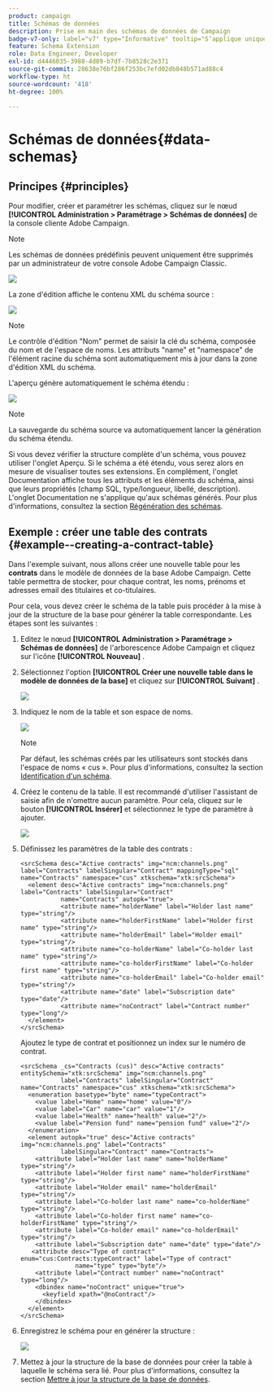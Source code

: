 ```yaml
---
product: campaign
title: Schémas de données
description: Prise en main des schémas de données de Campaign
badge-v7-only: label="v7" type="Informative" tooltip="S’applique uniquement à Campaign Classic v7"
feature: Schema Extension
role: Data Engineer, Developer
exl-id: d4446035-3988-4d89-b7df-7b8528c2e371
source-git-commit: 28638e76bf286f253bc7efd02db848b571ad88c4
workflow-type: ht
source-wordcount: '418'
ht-degree: 100%

---
```


# Schémas de données{#data-schemas}

## Principes {#principles}

Pour modifier, créer et paramétrer les schémas, cliquez sur le nœud **[!UICONTROL Administration > Paramétrage > Schémas de données]** de la console cliente Adobe Campaign.

>[!NOTE]
>
>Les schémas de données prédéfinis peuvent uniquement être supprimés par un administrateur de votre console Adobe Campaign Classic.

![](assets/d_ncs_integration_schema_navtree.png)

La zone d&#39;édition affiche le contenu XML du schéma source :

![](assets/d_ncs_integration_schema_edition.png)

>[!NOTE]
>
>Le contrôle d&#39;édition &quot;Nom&quot; permet de saisir la clé du schéma, composée du nom et de l&#39;espace de noms. Les attributs &quot;name&quot; et &quot;namespace&quot; de l&#39;élément racine du schéma sont automatiquement mis à jour dans la zone d&#39;édition XML du schéma.

L&#39;aperçu génère automatiquement le schéma étendu :

![](assets/d_ncs_integration_schema_edition2.png)

>[!NOTE]
>
>La sauvegarde du schéma source va automatiquement lancer la génération du schéma étendu.

Si vous devez vérifier la structure complète d&#39;un schéma, vous pouvez utiliser l&#39;onglet Aperçu. Si le schéma a été étendu, vous serez alors en mesure de visualiser toutes ses extensions. En complément, l&#39;onglet Documentation affiche tous les attributs et les éléments du schéma, ainsi que leurs propriétés (champ SQL, type/longueur, libellé, description). L&#39;onglet Documentation ne s&#39;applique qu&#39;aux schémas générés. Pour plus d&#39;informations, consultez la section [Régénération des schémas](../../configuration/using/regenerating-schemas.md).

## Exemple : créer une table des contrats {#example--creating-a-contract-table}

Dans l&#39;exemple suivant, nous allons créer une nouvelle table pour les **contrats** dans le modèle de données de la base Adobe Campaign. Cette table permettra de stocker, pour chaque contrat, les noms, prénoms et adresses email des titulaires et co-titulaires.

Pour cela, vous devez créer le schéma de la table puis procéder à la mise à jour de la structure de la base pour générer la table correspondante. Les étapes sont les suivantes :

1. Editez le nœud **[!UICONTROL Administration > Paramétrage > Schémas de données]** de l&#39;arborescence Adobe Campaign et cliquez sur l&#39;icône **[!UICONTROL Nouveau]** .
1. Sélectionnez l&#39;option **[!UICONTROL Créer une nouvelle table dans le modèle de données de la base]** et cliquez sur **[!UICONTROL Suivant]** .

   ![](assets/s_ncs_configuration_create_new_schema.png)

1. Indiquez le nom de la table et son espace de noms.

   ![](assets/s_ncs_configuration_create_new_param.png)

   >[!NOTE]
   >
   >Par défaut, les schémas créés par les utilisateurs sont stockés dans l&#39;espace de noms « cus ». Pour plus d&#39;informations, consultez la section [Identification d&#39;un schéma](../../configuration/using/about-schema-reference.md#identification-of-a-schema).

1. Créez le contenu de la table. Il est recommandé d&#39;utiliser l&#39;assistant de saisie afin de n&#39;omettre aucun paramètre. Pour cela, cliquez sur le bouton **[!UICONTROL Insérer]** et sélectionnez le type de paramètre à ajouter.

   ![](assets/s_ncs_configuration_create_new_content.png)

1. Définissez les paramètres de la table des contrats :

   ```
   <srcSchema desc="Active contracts" img="ncm:channels.png" label="Contracts" labelSingular="Contract" mappingType="sql" name="Contracts" namespace="cus" xtkschema="xtk:srcSchema">
     <element desc="Active contracts" img="ncm:channels.png" label="Contracts" labelSingular="Contract"
              name="Contracts" autopk="true">
              <attribute name="holderName" label="Holder last name" type="string"/>
              <attribute name="holderFirstName" label="Holder first name" type="string"/>
              <attribute name="holderEmail" label="Holder email" type="string"/>
              <attribute name="co-holderName" label="Co-holder last name" type="string"/>           
              <attribute name="co-holderFirstName" label="Co-holder first name" type="string"/>           
              <attribute name="co-holderEmail" label="Co-holder email" type="string"/>    
              <attribute name="date" label="Subscription date" type="date"/>     
              <attribute name="noContract" label="Contract number" type="long"/>  
     </element>
   </srcSchema>
   ```

   Ajoutez le type de contrat et positionnez un index sur le numéro de contrat.

   ```
   <srcSchema _cs="Contracts (cus)" desc="Active contracts" entitySchema="xtk:srcSchema" img="ncm:channels.png"
              label="Contracts" labelSingular="Contract" name="Contracts" namespace="cus" xtkschema="xtk:srcSchema">
     <enumeration basetype="byte" name="typeContract">
       <value label="Home" name="home" value="0"/>
       <value label="Car" name="car" value="1"/>
       <value label="Health" name="health" value="2"/>
       <value label="Pension fund" name="pension fund" value="2"/>
     </enumeration>
     <element autopk="true" desc="Active contracts" img="ncm:channels.png" label="Contracts"
              labelSingular="Contract" name="Contracts">
       <attribute label="Holder last name" name="holderName" type="string"/>
       <attribute label="Holder first name" name="holderFirstName" type="string"/>
       <attribute label="Holder email" name="holderEmail" type="string"/>
       <attribute label="Co-holder last name" name="co-holderName" type="string"/>
       <attribute label="Co-holder first name" name="co-holderFirstName" type="string"/>
       <attribute label="Co-holder email" name="co-holderEmail" type="string"/>
       <attribute label="Subscription date" name="date" type="date"/>
      <attribute desc="Type of contract" enum="cus:Contracts:typeContract" label="Type of contract"
                  name="type" type="byte"/>
       <attribute label="Contract number" name="noContract" type="long"/>
       <dbindex name="noContract" unique="true">
         <keyfield xpath="@noContract"/>
       </dbindex>
     </element>
   </srcSchema>
   ```

1. Enregistrez le schéma pour en générer la structure :

   ![](assets/s_ncs_configuration_structure.png)

1. Mettez à jour la structure de la base de données pour créer la table à laquelle le schéma sera lié. Pour plus d&#39;informations, consultez la section [Mettre à jour la structure de la base de données](../../configuration/using/updating-the-database-structure.md).
